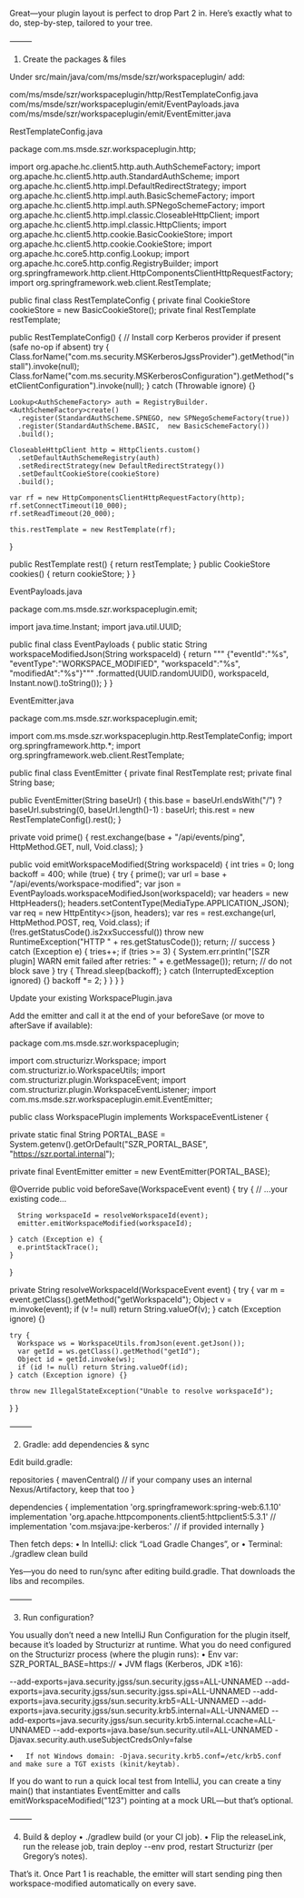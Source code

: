 Great—your plugin layout is perfect to drop Part 2 in. Here’s exactly what to do, step-by-step, tailored to your tree.

⸻

1) Create the packages & files

Under src/main/java/com/ms/msde/szr/workspaceplugin/ add:

com/ms/msde/szr/workspaceplugin/http/RestTemplateConfig.java
com/ms/msde/szr/workspaceplugin/emit/EventPayloads.java
com/ms/msde/szr/workspaceplugin/emit/EventEmitter.java

RestTemplateConfig.java

package com.ms.msde.szr.workspaceplugin.http;

import org.apache.hc.client5.http.auth.AuthSchemeFactory;
import org.apache.hc.client5.http.auth.StandardAuthScheme;
import org.apache.hc.client5.http.impl.DefaultRedirectStrategy;
import org.apache.hc.client5.http.impl.auth.BasicSchemeFactory;
import org.apache.hc.client5.http.impl.auth.SPNegoSchemeFactory;
import org.apache.hc.client5.http.impl.classic.CloseableHttpClient;
import org.apache.hc.client5.http.impl.classic.HttpClients;
import org.apache.hc.client5.http.cookie.BasicCookieStore;
import org.apache.hc.client5.http.cookie.CookieStore;
import org.apache.hc.core5.http.config.Lookup;
import org.apache.hc.core5.http.config.RegistryBuilder;
import org.springframework.http.client.HttpComponentsClientHttpRequestFactory;
import org.springframework.web.client.RestTemplate;

public final class RestTemplateConfig {
  private final CookieStore cookieStore = new BasicCookieStore();
  private final RestTemplate restTemplate;

  public RestTemplateConfig() {
    // Install corp Kerberos provider if present (safe no-op if absent)
    try {
      Class.forName("com.ms.security.MSKerberosJgssProvider").getMethod("install").invoke(null);
      Class.forName("com.ms.security.MSKerberosConfiguration").getMethod("setClientConfiguration").invoke(null);
    } catch (Throwable ignore) {}

    Lookup<AuthSchemeFactory> auth = RegistryBuilder.<AuthSchemeFactory>create()
      .register(StandardAuthScheme.SPNEGO, new SPNegoSchemeFactory(true))
      .register(StandardAuthScheme.BASIC,  new BasicSchemeFactory())
      .build();

    CloseableHttpClient http = HttpClients.custom()
      .setDefaultAuthSchemeRegistry(auth)
      .setRedirectStrategy(new DefaultRedirectStrategy())
      .setDefaultCookieStore(cookieStore)
      .build();

    var rf = new HttpComponentsClientHttpRequestFactory(http);
    rf.setConnectTimeout(10_000);
    rf.setReadTimeout(20_000);

    this.restTemplate = new RestTemplate(rf);
  }

  public RestTemplate rest() { return restTemplate; }
  public CookieStore cookies() { return cookieStore; }
}

EventPayloads.java

package com.ms.msde.szr.workspaceplugin.emit;

import java.time.Instant;
import java.util.UUID;

public final class EventPayloads {
  public static String workspaceModifiedJson(String workspaceId) {
    return """
      {"eventId":"%s",
       "eventType":"WORKSPACE_MODIFIED",
       "workspaceId":"%s",
       "modifiedAt":"%s"}"""
      .formatted(UUID.randomUUID(), workspaceId, Instant.now().toString());
  }
}

EventEmitter.java

package com.ms.msde.szr.workspaceplugin.emit;

import com.ms.msde.szr.workspaceplugin.http.RestTemplateConfig;
import org.springframework.http.*;
import org.springframework.web.client.RestTemplate;

public final class EventEmitter {
  private final RestTemplate rest;
  private final String base;

  public EventEmitter(String baseUrl) {
    this.base = baseUrl.endsWith("/") ? baseUrl.substring(0, baseUrl.length()-1) : baseUrl;
    this.rest = new RestTemplateConfig().rest();
  }

  private void prime() {
    rest.exchange(base + "/api/events/ping", HttpMethod.GET, null, Void.class);
  }

  public void emitWorkspaceModified(String workspaceId) {
    int tries = 0; long backoff = 400;
    while (true) {
      try {
        prime();
        var url = base + "/api/events/workspace-modified";
        var json = EventPayloads.workspaceModifiedJson(workspaceId);
        var headers = new HttpHeaders(); headers.setContentType(MediaType.APPLICATION_JSON);
        var req = new HttpEntity<>(json, headers);
        var res = rest.exchange(url, HttpMethod.POST, req, Void.class);
        if (!res.getStatusCode().is2xxSuccessful())
          throw new RuntimeException("HTTP " + res.getStatusCode());
        return; // success
      } catch (Exception e) {
        tries++;
        if (tries >= 3) {
          System.err.println("[SZR plugin] WARN emit failed after retries: " + e.getMessage());
          return; // do not block save
        }
        try { Thread.sleep(backoff); } catch (InterruptedException ignored) {}
        backoff *= 2;
      }
    }
  }
}

Update your existing WorkspacePlugin.java

Add the emitter and call it at the end of your beforeSave (or move to afterSave if available):

package com.ms.msde.szr.workspaceplugin;

import com.structurizr.Workspace;
import com.structurizr.io.WorkspaceUtils;
import com.structurizr.plugin.WorkspaceEvent;
import com.structurizr.plugin.WorkspaceEventListener;
import com.ms.msde.szr.workspaceplugin.emit.EventEmitter;

public class WorkspacePlugin implements WorkspaceEventListener {

  private static final String PORTAL_BASE =
      System.getenv().getOrDefault("SZR_PORTAL_BASE", "https://szr.portal.internal");

  private final EventEmitter emitter = new EventEmitter(PORTAL_BASE);

  @Override
  public void beforeSave(WorkspaceEvent event) {
    try {
      // ...your existing code...

      String workspaceId = resolveWorkspaceId(event);
      emitter.emitWorkspaceModified(workspaceId);

    } catch (Exception e) {
      e.printStackTrace();
    }
  }

  private String resolveWorkspaceId(WorkspaceEvent event) {
    try {
      var m = event.getClass().getMethod("getWorkspaceId");
      Object v = m.invoke(event);
      if (v != null) return String.valueOf(v);
    } catch (Exception ignore) {}

    try {
      Workspace ws = WorkspaceUtils.fromJson(event.getJson());
      var getId = ws.getClass().getMethod("getId");
      Object id = getId.invoke(ws);
      if (id != null) return String.valueOf(id);
    } catch (Exception ignore) {}

    throw new IllegalStateException("Unable to resolve workspaceId");
  }
}


⸻

2) Gradle: add dependencies & sync

Edit build.gradle:

repositories {
    mavenCentral()
    // if your company uses an internal Nexus/Artifactory, keep that too
}

dependencies {
    implementation 'org.springframework:spring-web:6.1.10'
    implementation 'org.apache.httpcomponents.client5:httpclient5:5.3.1'
    // implementation 'com.msjava:jpe-kerberos:<version>' // if provided internally
}

Then fetch deps:
	•	In IntelliJ: click “Load Gradle Changes”, or
	•	Terminal: ./gradlew clean build

Yes—you do need to run/sync after editing build.gradle. That downloads the libs and recompiles.

⸻

3) Run configuration?

You usually don’t need a new IntelliJ Run Configuration for the plugin itself, because it’s loaded by Structurizr at runtime. What you do need configured on the Structurizr process (where the plugin runs):
	•	Env var: SZR_PORTAL_BASE=https://<your-portal-host>
	•	JVM flags (Kerberos, JDK ≥16):

--add-exports=java.security.jgss/sun.security.jgss=ALL-UNNAMED
--add-exports=java.security.jgss/sun.security.jgss.spi=ALL-UNNAMED
--add-exports=java.security.jgss/sun.security.krb5=ALL-UNNAMED
--add-exports=java.security.jgss/sun.security.krb5.internal=ALL-UNNAMED
--add-exports=java.security.jgss/sun.security.krb5.internal.ccache=ALL-UNNAMED
--add-exports=java.base/sun.security.util=ALL-UNNAMED
-Djavax.security.auth.useSubjectCredsOnly=false


	•	If not Windows domain: -Djava.security.krb5.conf=/etc/krb5.conf and make sure a TGT exists (kinit/keytab).

If you do want to run a quick local test from IntelliJ, you can create a tiny main() that instantiates EventEmitter and calls emitWorkspaceModified("123") pointing at a mock URL—but that’s optional.

⸻

4) Build & deploy
	•	./gradlew build (or your CI job).
	•	Flip the releaseLink, run the release job, train deploy --env prod, restart Structurizr (per Gregory’s notes).

That’s it. Once Part 1 is reachable, the emitter will start sending ping then workspace-modified automatically on every save.
